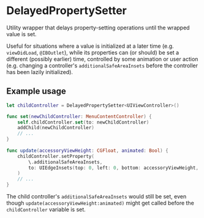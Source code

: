 # DelayedPropertySetter

Utility wrapper that delays property-setting operations until the wrapped value is set.

Useful for situations where a value is initialized at a later time (e.g. `viewDidLoad`, `@IBOutlet`), 
while its properties can (or should) be set a different (possibly earlier) time, controlled by some animation or user
action (e.g. changing a controller's `additionalSafeAreaInsets` before the controller has been lazily initialized).

## Example usage

```swift
let childController = DelayedPropertySetter<UIViewController>()

func set(newChildController: MenuContentController) {
    self.childController.set(to: newChildController)
    addChild(newChildController)
    // ...
}
 
func update(accessoryViewHeight: CGFloat, animated: Bool) {
    childController.setProperty(
        \.additionalSafeAreaInsets,
        to: UIEdgeInsets(top: 0, left: 0, bottom: accessoryViewHeight, right: 0)
    )
    // ...
}
```

The child controller's `additionalSafeAreaInsets` would still be set, even though `update(accessoryViewHeight:animated)` might get called before the `childController` variable is set. 
